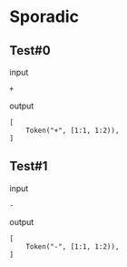 # Sporadic

## Test#0

input

```husky
+
```

output

```husky
[
    Token("+", [1:1, 1:2)),
]
```

## Test#1

input

```husky
-
```

output

```husky
[
    Token("-", [1:1, 1:2)),
]
```
